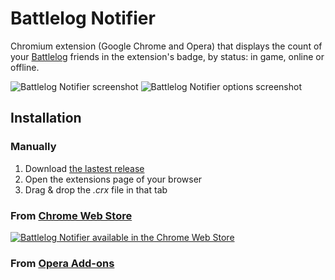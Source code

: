 Battlelog Notifier
==================

Chromium extension (Google Chrome and Opera) that displays the count of your [Battlelog](http://battlelog.battlefield.com) friends in the extension's badge, by status: in game, online or offline.

![Battlelog Notifier screenshot](https://raw.github.com/Narno/Battlelog-Notifier/master/doc/screenshot.png "Battlelog Notifier screenshot")
![Battlelog Notifier options screenshot](https://raw.github.com/Narno/Battlelog-Notifier/master/doc/screenshot_options.png "Battlelog Notifier options screenshot")

Installation
------------

### Manually

1. Download [the lastest release](https://github.com/Narno/Battlelog-Notifier/releases)
2. Open the extensions page of your browser
3. Drag & drop the _.crx_ file in that tab

### From [Chrome Web Store](https://chrome.google.com/webstore/detail/battlelog-notifier/njkakciembpbejlkhknobdjkldkkieeg)  
[![Battlelog Notifier available in the Chrome Web Store](https://developer.chrome.com/webstore/images/ChromeWebStore_BadgeWBorder_v2_206x58.png)](https://chrome.google.com/webstore/detail/battlelog-notifier/njkakciembpbejlkhknobdjkldkkieeg)

### From [Opera Add-ons](https://addons.opera.com/fr/extensions/details/battlelog-notifier)
